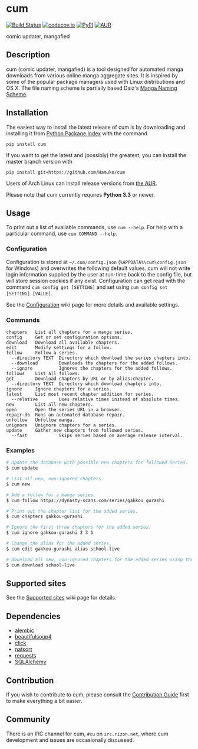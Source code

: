 # cum

[![Build Status](https://travis-ci.org/Hamuko/cum.svg?branch=master)](https://travis-ci.org/Hamuko/cum)
[![codecov.io](https://img.shields.io/codecov/c/github/Hamuko/cum.svg?maxAge=86400)](https://codecov.io/github/Hamuko/cum?branch=master)
[![PyPI](https://img.shields.io/pypi/v/cum.svg?maxAge=86400)](https://pypi.python.org/pypi/cum)
[![AUR](https://img.shields.io/aur/version/cum.svg?maxAge=86400)](https://aur.archlinux.org/packages/cum/)

comic updater, mangafied

## Description

cum (comic updater, mangafied) is a tool designed for automated manga downloads from various online manga aggregate sites. It is inspired by some of the popular package managers used with Linux distributions and OS X. The file naming scheme is partially based Daiz's [Manga Naming Scheme](https://gist.github.com/Daiz/bb8424cfedd0f05b7386).

## Installation

The easiest way to install the latest release of cum is by downloading and installing it from [Python Package Index](https://pypi.python.org/pypi/cum) with the command

    pip install cum

If you want to get the latest and (possibly) the greatest, you can install the master branch version with

    pip install git+https://github.com/Hamuko/cum

Users of Arch Linux can install release versions from [the AUR](https://aur.archlinux.org/packages/cum/).

Please note that cum currently requires **Python 3.3** or newer.

## Usage

To print out a list of available commands, use `cum --help`. For help with a particular command, use `cum COMMAND --help`.

### Configuration

Configuration is stored at `~/.cum/config.json` (`%APPDATA%\cum\config.json` for Windows) and overwrites the following default values. cum will not write login information supplied by the user at run-time back to the config file, but will store session cookies if any exist. Configuration can get read with the command `cum config get [SETTING]` and set using `cum config set [SETTING] [VALUE]`.

See the [Configuration](../../wiki/Configuration) wiki page for more details and available settings.

### Commands

```
chapters   List all chapters for a manga series.
config     Get or set configuration options.
download   Download all available chapters.
edit       Modify settings for a follow.
follow     Follow a series.
  --directory TEXT  Directory which download the series chapters into.
  --download        Downloads the chapters for the added follows.
  --ignore          Ignores the chapters for the added follows.
follows    List all follows.
get        Download chapters by URL or by alias:chapter.
  --directory TEXT  Directory which download chapters into.
ignore     Ignore chapters for a series.
latest     List most recent chapter addition for series.
  --relative        Uses relative times instead of absolute times.
new        List all new chapters.
open       Open the series URL in a browser.
repair-db  Runs an automated database repair.
unfollow   Unfollow manga.
unignore   Unignore chapters for a series.
update     Gather new chapters from followed series.
  --fast            Skips series based on average release interval.
```

### Examples

```bash
# Update the database with possible new chapters for followed series.
$ cum update

# List all new, non-ignored chapters.
$ cum new

# Add a follow for a manga series.
$ cum follow https://dynasty-scans.com/series/gakkou_gurashi

# Print out the chapter list for the added series.
$ cum chapters gakkou-gurashi

# Ignore the first three chapters for the added series.
$ cum ignore gakkou-gurashi 2 3 1

# Change the alias for the added series.
$ cum edit gakkou-gurashi alias school-live

# Download all new, non-ignored chapters for the added series using the new alias.
$ cum download school-live
```

## Supported sites

See the [Supported sites](../../wiki/Supported-sites) wiki page for details.

## Dependencies

* [alembic](https://pypi.python.org/pypi/alembic)
* [beautifulsoup4](https://pypi.python.org/pypi/beautifulsoup4)
* [click](https://pypi.python.org/pypi/click/4.0)
* [natsort](https://pypi.python.org/pypi/natsort/4.0.3)
* [requests](https://pypi.python.org/pypi/requests/2.7.0)
* [SQLAlchemy](https://pypi.python.org/pypi/SQLAlchemy/1.0.6)

## Contribution

If you wish to contribute to cum, please consult the [Contribution Guide](CONTRIBUTING.md) first to make everything a bit easier.

## Community

There is an IRC channel for cum, `#cu` on `irc.rizon.net`, where cum development and issues are occasionally discussed.
